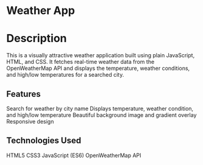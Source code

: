 # Weather App

# Description
This is a visually attractive weather application built using plain JavaScript, HTML, and CSS. It fetches real-time weather data from the OpenWeatherMap API and displays the temperature, weather conditions, and high/low temperatures for a searched city.

## Features
Search for weather by city name
Displays temperature, weather condition, and high/low temperature
Beautiful background image and gradient overlay
Responsive design

## Technologies Used
HTML5
CSS3
JavaScript (ES6)
OpenWeatherMap API
